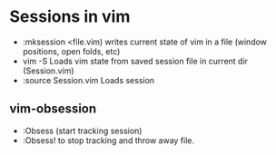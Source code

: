 # Sessions in vim
- :mksession <file.vim)
writes current state of vim in a file (window positions, open folds, etc)
- vim -S
Loads vim state from saved session file in current dir (Session.vim)
- :source Session.vim
Loads session


## vim-obsession
- :Obsess (start tracking session)
- :Obsess! to stop tracking and throw away file.


